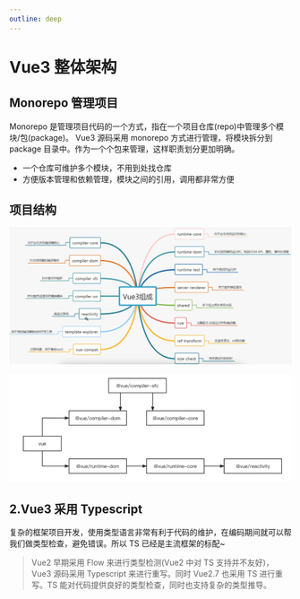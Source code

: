 ```yaml
---
outline: deep
---
```


# Vue3 整体架构

## Monorepo 管理项目

Monorepo 是管理项目代码的一个方式，指在一个项目仓库(repo)中管理多个模块/包(package)。 Vue3 源码采用 monorepo 方式进行管理，将模块拆分到 package 目录中。作为一个个包来管理，这样职责划分更加明确。

- 一个仓库可维护多个模块，不用到处找仓库
- 方便版本管理和依赖管理，模块之间的引用，调用都非常方便

## 项目结构

![](./img/1.png)

![](./img/2.png)

## 2.Vue3 采用 Typescript

复杂的框架项目开发，使用类型语言非常有利于代码的维护，在编码期间就可以帮我们做类型检查，避免错误。所以 TS 已经是主流框架的标配~

> Vue2 早期采用 Flow 来进行类型检测(Vue2 中对 TS 支持并不友好)， Vue3 源码采用 Typescript 来进行重写。同时 Vue2.7 也采用 TS 进行重写。TS 能对代码提供良好的类型检查，同时也支持复杂的类型推导。
